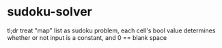 # sudoku-solver
tl;dr treat "map" list as sudoku problem, each cell's bool value determines whether or not input is a constant, and 0 == blank space
